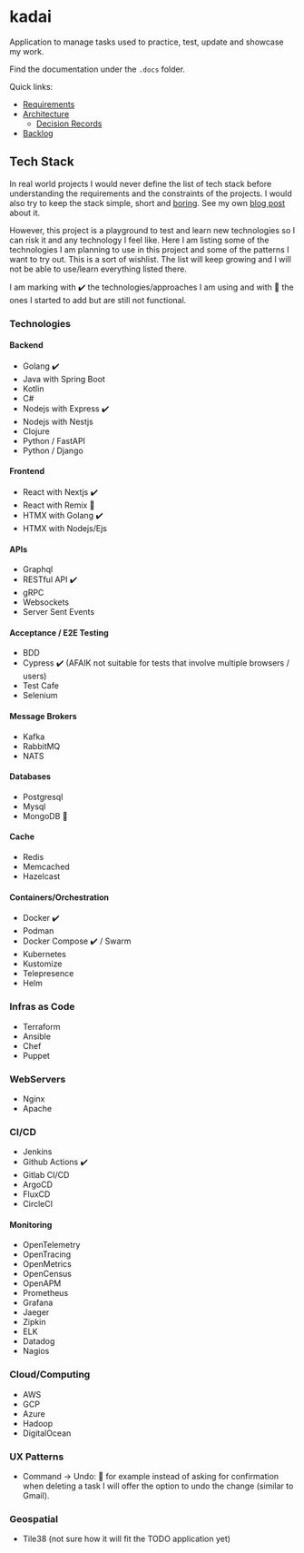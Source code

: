 # kadai

Application to manage tasks used to practice, test, update and showcase my work.

Find the documentation under the `.docs` folder.

Quick links:

- [Requirements](.docs/requirements/use-cases.md)
- [Architecture](.docs/architecture/software-architecture-document.md)
  - [Decision Records](.docs/architecture/adr)
- [Backlog](.docs/tasks/backlog.md)

## Tech Stack

In real world projects I would never define the list of tech stack before understanding the requirements and the constraints of the projects. 
I would also try to keep the stack simple, short and [boring](https://mcfunley.com/choose-boring-technology). See my own [blog post](https://tsoobame.github.io/blog/resume-driven-development.html) about it.

However, this project is a playground to test and learn new technologies so I can risk it and any technology I feel like.
Here I am listing some of the technologies I am planning to use in this project and some of the patterns I want to try out.
This is a sort of wishlist. The list will keep growing and I will not be able to use/learn everything listed there.

I am marking with ✔️ the technologies/approaches I am using and with 🚧 the ones I started to add but are still not functional.

### Technologies

#### Backend

- Golang ✔️
- Java with Spring Boot
- Kotlin
- C#
- Nodejs with Express ✔️
- Nodejs with Nestjs
- Clojure
- Python / FastAPI
- Python / Django

#### Frontend 

- React with Nextjs ✔️
- React with Remix 🚧
- HTMX with Golang ✔️
- HTMX with Nodejs/Ejs

#### APIs

- Graphql
- RESTful API ✔️
- gRPC
- Websockets
- Server Sent Events

#### Acceptance / E2E Testing

- BDD
- Cypress ✔️ (AFAIK not suitable for tests that involve multiple browsers / users) 
- Test Cafe
- Selenium

#### Message Brokers

- Kafka
- RabbitMQ
- NATS

#### Databases

- Postgresql
- Mysql
- MongoDB 🚧


#### Cache

- Redis
- Memcached
- Hazelcast

#### Containers/Orchestration

- Docker ✔️
- Podman
- Docker Compose ✔️ / Swarm
- Kubernetes
- Kustomize
- Telepresence
- Helm

### Infras as Code

- Terraform
- Ansible
- Chef
- Puppet

### WebServers

- Nginx
- Apache

### CI/CD

- Jenkins
- Github Actions ✔️
- Gitlab CI/CD
- ArgoCD
- FluxCD
- CircleCI


#### Monitoring

- OpenTelemetry
- OpenTracing
- OpenMetrics
- OpenCensus
- OpenAPM
- Prometheus
- Grafana
- Jaeger
- Zipkin
- ELK
- Datadog
- Nagios

### Cloud/Computing

- AWS
- GCP
- Azure
- Hadoop
- DigitalOcean

### UX Patterns

- Command -> Undo: 🚧 
  for example instead of asking for confirmation when deleting a task I will offer the option to undo the change (similar to Gmail).


### Geospatial

- Tile38 (not sure how it will fit the TODO application yet)
